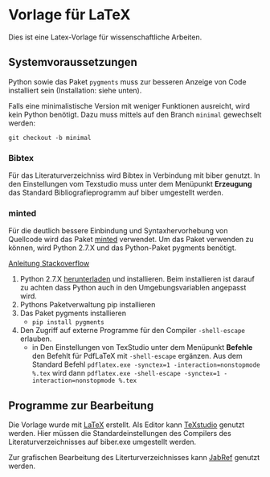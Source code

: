 # Vorlage für LaTeX
Dies ist eine Latex-Vorlage für wissenschaftliche Arbeiten.

## Systemvoraussetzungen
Python sowie das Paket `pygments` muss zur besseren Anzeige von Code installiert sein (Installation: siehe unten).

Falls eine minimalistische Version mit weniger Funktionen ausreicht, wird kein Python benötigt. Dazu muss mittels auf den Branch `minimal` gewechselt werden:
```
git checkout -b minimal
```

### Bibtex
Für das Literaturverzeichniss wird Bibtex in Verbindung mit biber genutzt.
In den Einstellungen vom Texstudio muss unter dem Menüpunkt **Erzeugung** das Standard Bibliografieprogramm auf biber umgestellt werden.

### minted
Für die deutlich bessere Einbindung und Syntaxhervorhebung von Quellcode wird das Paket [minted](https://github.com/gpoore/minted) verwendet.
Um das Paket verwenden zu können, wird Python 2.7.X und das Python-Paket pygments benötigt.

[Anleitung Stackoverflow](https://tex.stackexchange.com/questions/108661/how-to-use-minted-under-miktex-and-windows-7)

1. Python 2.7.X [herunterladen](https://www.python.org/downloads/) und installieren. Beim installieren ist darauf zu achten dass Python auch in den Umgebungsvariablen angepasst wird.
2. Pythons Paketverwaltung pip installieren
3. Das Paket pygments installieren
    * ```pip install pygments```
4. Den Zugriff auf externe Programme für den Compiler ````-shell-escape```` erlauben.
    * in Den Einstellungen von TexStudio unter dem Menüpunkt **Befehle** den Befehlt für PdfLaTeX mit ````-shell-escape```` ergänzen. Aus dem Standard Befehl ```pdflatex.exe -synctex=1 -interaction=nonstopmode %.tex``` wird dann ```pdflatex.exe -shell-escape -synctex=1 -interaction=nonstopmode %.tex```

## Programme zur Bearbeitung
Die Vorlage wurde mit [LaTeX](https://www.latex-project.org/) erstellt.
Als Editor kann [TeXstudio](https://www.texstudio.org/) genutzt werden. Hier müssen die Standardeinstellungen des Compilers
des Literaturverzeichnisses auf biber.exe umgestellt werden.

Zur grafischen Bearbeitung des Literturverzeichnisses kann [JabRef](https://www.jabref.org/) genutzt werden.

